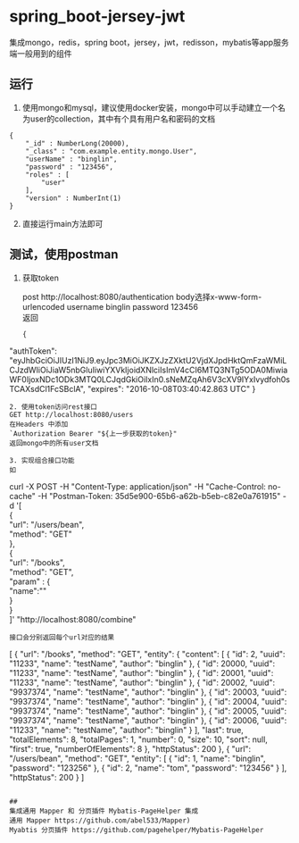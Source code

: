 # spring_boot-jersey-jwt
集成mongo，redis，spring boot，jersey，jwt，redisson，mybatis等app服务端一般用到的组件

## 运行
1. 使用mongo和mysql，建议使用docker安装，mongo中可以手动建立一个名为user的collection，其中有个具有用户名和密码的文档
```
{ 
    "_id" : NumberLong(20000), 
    "_class" : "com.example.entity.mongo.User", 
    "userName" : "binglin", 
    "password" : "123456", 
    "roles" : [
        "user"
    ], 
    "version" : NumberInt(1)
}
```
2. 直接运行main方法即可

## 测试，使用postman
1. 获取token

	post http://localhost:8080/authentication 
	body选择x-www-form-urlencoded
	username  binglin
	password 123456		
	返回
	```
	{
  "authToken": "eyJhbGciOiJIUzI1NiJ9.eyJpc3MiOiJKZXJzZXktU2VjdXJpdHktQmFzaWMiLCJzdWIiOiJiaW5nbGluIiwiYXVkIjoidXNlciIsImV4cCI6MTQ3NTg5ODA0MiwiaWF0IjoxNDc1ODk3MTQ0LCJqdGkiOiIxIn0.sNeMZqAh6V3cXV9IYxIvydfoh0sTCAXsdCl1FcSBclA",
  "expires": "2016-10-08T03:40:42.863 UTC"
}
```
2. 使用token访问rest接口
GET http://localhost:8080/users
在Headers 中添加
`Authorization Bearer "${上一步获取的token}"
返回mongo中的所有user文档

3. 实现组合接口功能
如
```
curl -X POST -H "Content-Type: application/json" -H "Cache-Control: no-cache" -H "Postman-Token: 35d5e900-65b6-a62b-b5eb-c82e0a761915" -d '[  
    {  
        "url": "/users/bean",   
        "method": "GET"  
    },   
    {  
        "url": "/books",   
        "method": "GET",  
        "param" : {  
        	"name":""  
        }  
    }  
]' "http://localhost:8080/combine"  
```
接口会分别返回每个url对应的结果
```
[
  {
    "url": "/books",
    "method": "GET",
    "entity": {
      "content": [
        {
          "id": 2,
          "uuid": "11233",
          "name": "testName",
          "author": "binglin"
        },
        {
          "id": 20000,
          "uuid": "11233",
          "name": "testName",
          "author": "binglin"
        },
        {
          "id": 20001,
          "uuid": "11233",
          "name": "testName",
          "author": "binglin"
        },
        {
          "id": 20002,
          "uuid": "9937374",
          "name": "testName",
          "author": "binglin"
        },
        {
          "id": 20003,
          "uuid": "9937374",
          "name": "testName",
          "author": "binglin"
        },
        {
          "id": 20004,
          "uuid": "9937374",
          "name": "testName",
          "author": "binglin"
        },
        {
          "id": 20005,
          "uuid": "9937374",
          "name": "testName",
          "author": "binglin"
        },
        {
          "id": 20006,
          "uuid": "11233",
          "name": "testName",
          "author": "binglin"
        }
      ],
      "last": true,
      "totalElements": 8,
      "totalPages": 1,
      "number": 0,
      "size": 10,
      "sort": null,
      "first": true,
      "numberOfElements": 8
    },
    "httpStatus": 200
  },
  {
    "url": "/users/bean",
    "method": "GET",
    "entity": [
      {
        "id": 1,
        "name": "binglin",
        "password": "123256"
      },
      {
        "id": 2,
        "name": "tom",
        "password": "123456"
      }
    ],
    "httpStatus": 200
  }
]
```

## 
集成通用 Mapper 和 分页插件 Mybatis-PageHelper 集成
通用 Mapper https://github.com/abel533/Mapper)
Myabtis 分页插件 https://github.com/pagehelper/Mybatis-PageHelper